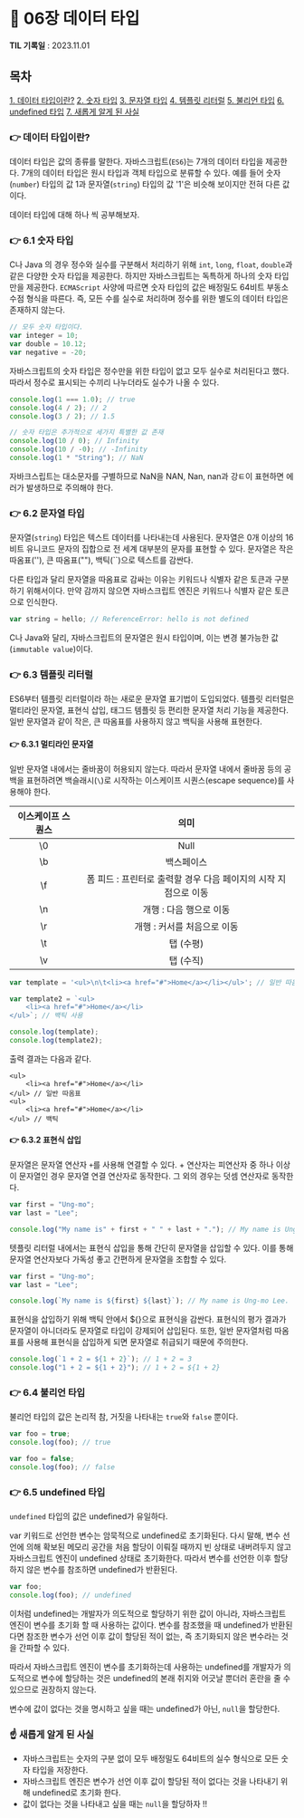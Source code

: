 # 📌 06장 데이터 타입

**TIL 기록일** : 2023.11.01

## 목차

[1. 데이터 타입이란?](#데이터-타입이란)
[2. 숫자 타입](#61-숫자-타입)
[3. 문자열 타입](#62-문자열-타입)
[4. 템플릿 리터럴](#63-템플릿-리터럴)
[5. 불리언 타입](#64-불리언-타입)
[6. undefined 타입](#65-undefined-타입)
[7. 새롭게 알게 된 사실](#새롭게-알게-된-사실)

### 👉 데이터 타입이란?

데이터 타입은 값의 종류를 말한다. 자바스크립트(`ES6`)는 7개의 데이터 타입을 제공한다. 7개의 데이터 타입은 원시 타입과 객체 타입으로 분류할 수 있다. 예를 들어 숫자(`number`) 타입의 값 1과 문자열(`string`) 타입의 값 '1'은 비슷해 보이지만 전혀 다른 값이다.

데이터 타입에 대해 하나 씩 공부해보자.

### 👉 6.1 숫자 타입

C나 Java 의 경우 정수와 실수를 구분해서 처리하기 위해 `int`, `long`, `float`, `double`과 같은 다양한 숫자 타입을 제공한다. 하지만 자바스크립트는 독특하게 하나의 숫자 타입만을 제공한다. `ECMAScript` 사양에 따르면 숫자 타입의 값은 배정밀도 64비트 부동소수점 형식을 따른다. 즉, 모든 수를 실수로 처리하며 정수를 위한 별도의 데이터 타입은 존재하지 않는다.

```javascript
// 모두 숫자 타입이다.
var integer = 10;
var double = 10.12;
var negative = -20;
```

자바스크립트의 숫자 타입은 정수만을 위한 타입이 없고 모두 실수로 처리된다고 했다. 따라서 정수로 표시되는 수끼리 나누더라도 실수가 나올 수 있다.

```javascript
console.log(1 === 1.0); // true
console.log(4 / 2); // 2
console.log(3 / 2); // 1.5

// 숫자 타입은 추가적으로 세가지 특별한 값 존재
console.log(10 / 0); // Infinity
console.log(10 / -0); // -Infinity
console.log(1 * "String"); // NaN
```

자바크스립트는 대소문자를 구별하므로 NaN을 NAN, Nan, nan과 강ㅌ이 표현하면 에러가 발생하므로 주의해야 한다.

### 👉 6.2 문자열 타입

문자열(`string`) 타입은 텍스트 데이터를 나타내는데 사용된다. 문자열은 0개 이상의 16비트 유니코드 문자의 집합으로 전 세계 대부분의 문자를 표현할 수 있다. 문자열은 작은 따옴표(''), 큰 따옴표(""), 백틱(``)으로 텍스트를 감싼다.

다른 타입과 달리 문자열을 따옴표로 감싸는 이유는 키워드나 식별자 같은 토큰과 구분하기 위해서이다. 만약 감까지 않으면 자바스크립트 엔진은 키워드나 식별자 같은 토큰으로 인식한다.

```javascript
var string = hello; // ReferenceError: hello is not defined
```

C나 Java와 달리, 자바스크립트의 문자열은 원시 타입이며, 이는 변경 불가능한 값(`immutable value`)이다.

### 👉 6.3 템플릿 리터럴

ES6부터 템플릿 리터럴이라 하는 새로운 문자열 표기법이 도입되었다. 템플릿 리터럴은 멀티라인 문자열, 표현식 삽입, 태그드 템플릿 등 편리한 문자열 처리 기능을 제공한다. 일반 문자열과 같이 작은, 큰 따옴표를 사용하지 않고 백틱을 사용해 표현한다.

#### 👉 6.3.1 멀티라인 문자열

일반 문자열 내에서는 줄바꿈이 허용되지 않는다. 따라서 문자열 내에서 줄바꿈 등의 공백을 표현하려면 백슬래시(`\`)로 시작하는 이스케이프 시퀀스(escape sequence)를 사용해야 한다.

| **이스케이프 스퀀스** |                            **의미**                             |
| :-------------------: | :-------------------------------------------------------------: |
|          \0           |                              Null                               |
|          \b           |                           백스페이스                            |
|          \f           | 폼 피드 : 프린터로 출력할 경우 다음 페이지의 시작 지점으로 이동 |
|          \n           |                     개행 : 다음 행으로 이동                     |
|          \r           |                   개행 : 커서를 처음으로 이동                   |
|          \t           |                            탭 (수평)                            |
|          \v           |                            탭 (수직)                            |

```javascript
var template = '<ul>\n\t<li><a href="#">Home</a></li></ul>'; // 일반 따옴표

var template2 = `<ul>
    <li><a href="#">Home</a></li>
</ul>`; // 백틱 사용

console.log(template);
console.log(template2);
```

출력 결과는 다음과 같다.

```
<ul>
    <li><a href="#">Home</a></li>
</ul> // 일반 따옴표
<ul>
    <li><a href="#">Home</a></li>
</ul> // 백틱
```

#### 👉 6.3.2 표현식 삽입

문자열은 문자열 연산자 `+`를 사용해 연결할 수 있다. + 연산자는 피연산자 중 하나 이상이 문자열인 경우 문자열 연결 연산자로 동작한다. 그 외의 경우는 덧셈 연산자로 동작한다.

```javascript
var first = "Ung-mo";
var last = "Lee";

console.log("My name is" + first + " " + last + "."); // My name is Ung-mo Lee.
```

텟플릿 리터럴 내에서는 표현식 삽입을 통해 간단히 문자열을 삽입할 수 있다. 이를 통해 문자열 연산자보다 가독성 좋고 간편하게 문자열을 조합할 수 있다.

```javascript
var first = "Ung-mo";
var last = "Lee";

console.log(`My name is ${first} ${last}`); // My name is Ung-mo Lee.
```

표현식을 삽입하기 위해 백틱 안에서 ${}으로 표현식을 감싼다. 표현식의 평가 결과가 문자열이 아니더라도 문자열로 타입이 강제되어 삽입된다. 또한, 일반 문자열처럼 따옴표를 사용해 표현식을 삽입하게 되면 문자열로 취급되기 때문에 주의한다.

```javascript
console.log(`1 + 2 = ${1 + 2}`); // 1 + 2 = 3
console.log("1 + 2 = ${1 + 2}"); // 1 + 2 = ${1 + 2}
```

### 👉 6.4 불리언 타입

불리언 타입의 값은 논리적 참, 거짓을 나타내는 `true`와 `false` 뿐이다.

```javascript
var foo = true;
console.log(foo); // true

var foo = false;
console.log(foo); // false
```

### 👉 6.5 undefined 타입

`undefined` 타입의 값은 undefined가 유일하다.

var 키워드로 선언한 변수는 암묵적으로 undefined로 초기화된다. 다시 말해, 변수 선언에 의해 확보된 메모리 공간을 처음 할당이 이뤄질 때까지 빈 상태로 내버려두지 않고 자바스크립트 엔진이 undefined 상태로 초기화한다. 따라서 변수를 선언한 이후 할당하지 않은 변수를 참조하면 undefined가 반환된다.

```javascript
var foo;
console.log(foo); // undefined
```

이처럼 undefined는 개발자가 의도적으로 할당하기 위한 값이 아니라, 자바스크립트 엔진이 변수를 초기화 할 때 사용하는 값이다. 변수를 참조했을 때 undefined가 반환된다면 참조한 변수가 선언 이후 값이 할당된 적이 없는, 즉 초기화되지 않은 변수라는 것을 간파할 수 있다.

따라서 자바스크립트 엔진이 변수를 초기화하는데 사용하는 undefined를 개발자가 의도적으로 변수에 할당하는 것은 undefined의 본래 취지와 어긋날 뿐더러 혼란을 줄 수 있으므로 권장하지 않는다.

변수에 값이 없다는 것을 명시하고 싶을 때는 undefined가 아닌, `null`을 할당한다.

### ☝️ 새롭게 알게 된 사실

- 자바스크립트는 숫자의 구분 없이 모두 배정밀도 64비트의 실수 형식으로 모든 숫자 타입을 저장한다.
- 자바스크립트 엔진은 변수가 선언 이후 값이 할당된 적이 없다는 것을 나타내기 위해 undefined로 초기화 한다.
- 값이 없다는 것을 나타내고 싶을 때는 `null`을 할당하자 !!
